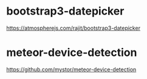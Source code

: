 # bootstrap3-datepicker
https://atmospherejs.com/rajit/bootstrap3-datepicker

# meteor-device-detection
https://github.com/mystor/meteor-device-detection
